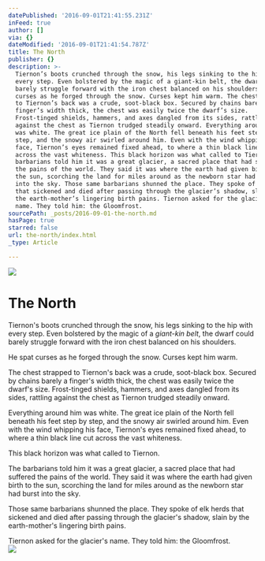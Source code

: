 ```yaml
---
datePublished: '2016-09-01T21:41:55.231Z'
inFeed: true
author: []
via: {}
dateModified: '2016-09-01T21:41:54.787Z'
title: The North
publisher: {}
description: >-
  Tiernon’s boots crunched through the snow, his legs sinking to the hip with
  every step. Even bolstered by the magic of a giant-kin belt, the dwarf could
  barely struggle forward with the iron chest balanced on his shoulders. He spat
  curses as he forged through the snow. Curses kept him warm. The chest strapped
  to Tiernon’s back was a crude, soot-black box. Secured by chains barely a
  finger’s width thick, the chest was easily twice the dwarf’s size.
  Frost-tinged shields, hammers, and axes dangled from its sides, rattling
  against the chest as Tiernon trudged steadily onward. Everything around him
  was white. The great ice plain of the North fell beneath his feet step by
  step, and the snowy air swirled around him. Even with the wind whipping his
  face, Tiernon’s eyes remained fixed ahead, to where a thin black line cut
  across the vast whiteness. This black horizon was what called to Tiernon. The
  barbarians told him it was a great glacier, a sacred place that had suffered
  the pains of the world. They said it was where the earth had given birth to
  the sun, scorching the land for miles around as the newborn star had burst
  into the sky. Those same barbarians shunned the place. They spoke of elk herds
  that sickened and died after passing through the glacier’s shadow, slain by
  the earth-mother’s lingering birth pains. Tiernon asked for the glacier’s
  name. They told him: the Gloomfrost.
sourcePath: _posts/2016-09-01-the-north.md
hasPage: true
starred: false
url: the-north/index.html
_type: Article

---
```

![](https://the-grid-user-content.s3-us-west-2.amazonaws.com/9c17325b-a1fc-414b-825e-376b05f7dfcd.png)

# The North

Tiernon's boots crunched through the snow, his legs sinking to the hip with every step. Even bolstered by the magic of a _giant-kin belt_, the dwarf could barely struggle forward with the iron chest balanced on his shoulders.  
  
He spat curses as he forged through the snow. Curses kept him warm.  
  
The chest strapped to Tiernon's back was a crude, soot-black box. Secured by chains barely a finger's width thick, the chest was easily twice the dwarf's size. Frost-tinged shields, hammers, and axes dangled from its sides, rattling against the chest as Tiernon trudged steadily onward.  
  
Everything around him was white. The great ice plain of the North fell beneath his feet step by step, and the snowy air swirled around him. Even with the wind whipping his face, Tiernon's eyes remained fixed ahead, to where a thin black line cut across the vast whiteness.  
  
This black horizon was what called to Tiernon.  
  
The barbarians told him it was a great glacier, a sacred place that had suffered the pains of the world. They said it was where the earth had given birth to the sun, scorching the land for miles around as the newborn star had burst into the sky.  
  
Those same barbarians shunned the place. They spoke of elk herds that sickened and died after passing through the glacier's shadow, slain by the earth-mother's lingering birth pains.  
  
Tiernon asked for the glacier's name. They told him: the Gloomfrost.  
![](https://the-grid-user-content.s3-us-west-2.amazonaws.com/a9729766-3c6a-4c8d-848e-9b2703626e64.png)